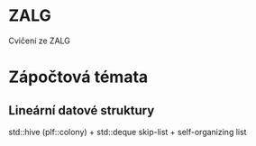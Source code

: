 # ZALG
Cvičení ze ZALG


Zápočtová témata 
==============

## Lineární datové struktury

std::hive (plf::colony) + std::deque
skip-list + self-organizing list

